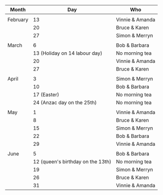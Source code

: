 | Month    | Day                               | Who             |
|----------|-----------------------------------|-----------------|
|          |                                   |                 |
| February | 13                                | Vinnie & Amanda |
|          | 20                                | Bruce & Karen   |
|          | 27                                | Simon & Merryn  |
|          |                                   |                 |
| March    | 6                                 | Bob & Barbara   |
|          | 13 (Holiday on 14 labour day)     | No morning tea  |
|          | 20                                | Vinnie & Amanda |
|          | 27                                | Bruce & Karen   |
|          |                                   |                 |
| April    | 3                                 | Simon & Merryn  |
|          | 10                                | Bob & Barbara   |
|          | 17 (Easter)                       | No morning tea  |
|          | 24 (Anzac day on the 25th)        | No morning tea  |
|          |                                   |                 |
| May      | 1                                 | Vinnie & Amanda |
|          | 8                                 | Bruce & Karen   |
|          | 15                                | Simon & Merryn  |
|          | 22                                | Bob & Barbara   |
|          | 29                                | Vinnie & Amanda |
|          |                                   |                 |
| June     | 5                                 | Bob & Barbara   
|          | 12 (queen's birthday on the 13th) | No morning tea  |
|          | 19                                | Simon & Merryn  |
|          | 26                                | Bruce & Karen   |
|          | 31                                | Vinnie & Amanda |
 
